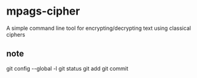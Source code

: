 # mpags-cipher
A simple command line tool for encrypting/decrypting text using classical ciphers

## note
git config --global -l
git status
git add
git commit
